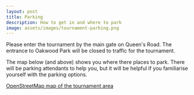 ```yaml
---
layout: post
title: Parking
description: How to get in and where to park
image: assets/images/tournament-parking.png
---
```


Please enter the tournament by the main gate on Queen's Road. The entrance to Oakwood Park will be closed to traffic for the tournament. 

The map below (and above) shows you where there places to park. There will be parking attendants to help you, but it will be helpful if you familiarise yourself with the parking options.

[OpenStreetMap map of the tournament area](https://www.openstreetmap.org/#map=17/51.27203/0.49890)
